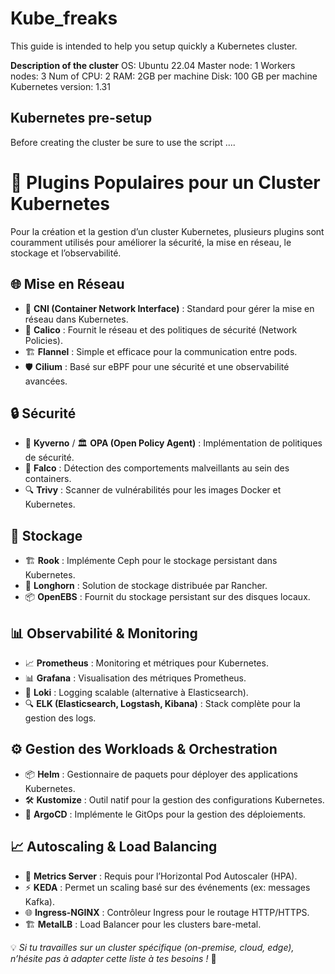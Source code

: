 # Kube_freaks
This guide is intended to help you setup quickly a Kubernetes cluster.

**Description of the cluster**
OS: Ubuntu 22.04
Master node: 1
Workers nodes: 3
Num of CPU: 2
RAM: 2GB per machine
Disk: 100 GB per machine
Kubernetes version: 1.31

## Kubernetes pre-setup
Before creating the cluster be sure to use the script ....

# 🚀 Plugins Populaires pour un Cluster Kubernetes  

Pour la création et la gestion d’un cluster Kubernetes, plusieurs plugins sont couramment utilisés pour améliorer la sécurité, la mise en réseau, le stockage et l’observabilité.  

## 🌐 Mise en Réseau  
- 🔗 **CNI (Container Network Interface)** : Standard pour gérer la mise en réseau dans Kubernetes.  
- 🐆 **Calico** : Fournit le réseau et des politiques de sécurité (Network Policies).  
- 🏗️ **Flannel** : Simple et efficace pour la communication entre pods.  
- 🛡️ **Cilium** : Basé sur eBPF pour une sécurité et une observabilité avancées.  

## 🔒 Sécurité  
- 📜 **Kyverno** / 🏛️ **OPA (Open Policy Agent)** : Implémentation de politiques de sécurité.  
- 👀 **Falco** : Détection des comportements malveillants au sein des containers.  
- 🔍 **Trivy** : Scanner de vulnérabilités pour les images Docker et Kubernetes.  

## 💾 Stockage  
- 🏗️ **Rook** : Implémente Ceph pour le stockage persistant dans Kubernetes.  
- 🐴 **Longhorn** : Solution de stockage distribuée par Rancher.  
- 📦 **OpenEBS** : Fournit du stockage persistant sur des disques locaux.  

## 📊 Observabilité & Monitoring  
- 📈 **Prometheus** : Monitoring et métriques pour Kubernetes.  
- 📊 **Grafana** : Visualisation des métriques Prometheus.  
- 📝 **Loki** : Logging scalable (alternative à Elasticsearch).  
- 🔍 **ELK (Elasticsearch, Logstash, Kibana)** : Stack complète pour la gestion des logs.  

## ⚙️ Gestion des Workloads & Orchestration  
- 📦 **Helm** : Gestionnaire de paquets pour déployer des applications Kubernetes.  
- 🛠️ **Kustomize** : Outil natif pour la gestion des configurations Kubernetes.  
- 🚀 **ArgoCD** : Implémente le GitOps pour la gestion des déploiements.  

## 📈 Autoscaling & Load Balancing  
- 📏 **Metrics Server** : Requis pour l’Horizontal Pod Autoscaler (HPA).  
- ⚡ **KEDA** : Permet un scaling basé sur des événements (ex: messages Kafka).  
- 🌐 **Ingress-NGINX** : Contrôleur Ingress pour le routage HTTP/HTTPS.  
- 🏗️ **MetalLB** : Load Balancer pour les clusters bare-metal.  

💡 *Si tu travailles sur un cluster spécifique (on-premise, cloud, edge), n’hésite pas à adapter cette liste à tes besoins !* 🚀  
